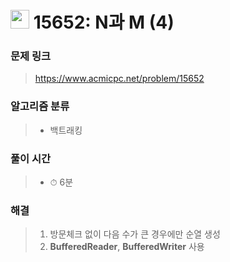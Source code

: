 # <img src="https://static.solved.ac/tier_small/8.svg" width=30> 15652: N과 M (4)

### 문제 링크

> https://www.acmicpc.net/problem/15652

### 알고리즘 분류
>- 백트래킹

### 풀이 시간

> - ⏱ 6분

### 해결

> 1. 방문체크 없이 다음 수가 큰 경우에만 순열 생성
> 2. **BufferedReader**, **BufferedWriter** 사용